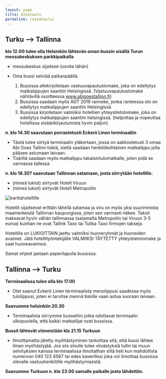 ```yaml
---
layout: page
title: Aikataulu
permalink: /aikataulu/
---
```


Turku --> Tallinna
-------------------

**klo 12.00 tulee olla Helsinkiin lähtevän oman bussin sisällä Turun messukeskuksen parkkipaikalla**
    
  * messukeskus sijaitsee (osoite tähän)
  * Oma bussi selviää paikanpäällä.

    1. Bussissa allekirjoitetaan vastuuvapautuslomake, joka on edellytys matkalippujen saantiin Helsingissä. (Vastuuvapautuslomake nähtävillä osoitteessa www.abigoestallinn.fi)
    1. Bussissa saadaan myös AGT 2016 ranneke, jonka ranteessa olo on edellytys matkalippujen saantiin Helsingissä 
    1. Bussissa kirjoitetaan valmiiksi hotellien yhteystietolomake, joka on edellytys matkalippujen saantiin helsingissä. (helpottaa ja nopeuttaa hotellissa sisäänkirjautumista hyvin paljon) 
      
**n. klo 14.30 saavutaan porrastetusti Eckerö Linen terminaaliin**

  * Tästä tulee siirtyä terminaalin yläkertaan, jossa on aakkostetusti 3 omaa Abi Goes Tallinn tiskiä, sieltä saadaan henkilökohtainen matkalippu jolla pääsee astumaan laivaan.
  * Tiskiltä saadaan myös matkalippu takaisintulomatkalle, joten pidä se varmassa tallessa

**n. klo 18.30? saavutaan Tallinnan satamaan, josta siirrytään hotellille.**

  * (nimeä lukiot) siirtyvät Hotell Viruun 
  * (nimeä lukiot) siirtyvät Hotell Metropoliin

![karttahotellille](http://www.hotelsaccommodation.com.au/images/maps/Tallinn-Estonia.gif) 

Hotellit sijaitsevat erittäin lähellä satamaa ja viru on myös yksi suurimmista maamerkeistä Tallinnan kaupungissa, joten sen varmasti näkee. Taksit maksavat hyvin vähän tallinnassa (satamalta Metropoliin tai Viruun 3-5 euroa) kunhan ne ovat Tallink Taxo tai Tulika Taxo firmojen takseja.

Hotellilla on LUKIOITTAIN jaettu valmiiksi huoneryhmät ja huoneiden avaimet.
Jätä hotellityöntekijälle VALMIIKSI TÄYTETTY yhteystietolomake ja saat huoneavaimesi. 

Samat ohjeet jaetaan paperilapulla bussissa.


Tallinna --> Turku
-------------------

**Terminaalissa tulee olla klo 17.00**

  * Olet saanut Eckerö Linen terminaalista menolippusi saadessa myös tulolippusi, joten ei tarvitse mennä tiskille vaan astua suoraan laivaan.


**Saavumme helsinkiin 20.30**

  * Terminaalista siirrymme busseihin jotka odottavat termnaalin ulkopuolella, että kaikki matkailijat ovat bussissa. 

**Bussit lähtevät viimeistään klo 21.15 Turkuun**

  * Ilmoittamatta jätetty myöhästyminen tarkoittaa sitä, että bussi lähtee ilman myöhästyjää. 
Jos siis sinulle tulee viivästyksiä tullin tai muun selvityksien kanssa terminaalissa ilmoitathan siitä heti kun mahdollista numeroon 040 123 4567 tai edes kaverillesi joka voi ilmoittaa bussissa olevalle vastuuhenkilölle myöhästymisestä. 

**Saavumme Turkuun n. klo 23.00 samalle paikalle josta lähdettiin.**
